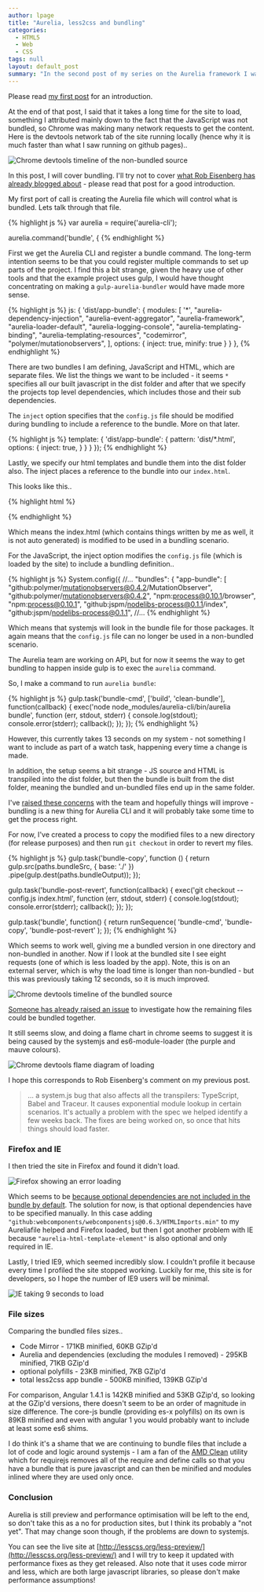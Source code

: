 ```yaml
---
author: lpage
title: "Aurelia, less2css and bundling"
categories:
  - HTML5
  - Web
  - CSS
tags: null
layout: default_post
summary: "In the second post of my series on the Aurelia framework I walkthrough bundling the less2css project. The result of which significantly reduced the load time, but did uncover a few aspects of the Aurelia bundling process that do not yet feel fully formed."
---
```


Please read [my first post](http://blog.scottlogic.com/2015/06/19/aurelia-part-one.html) for an introduction.

At the end of that post, I said that it takes a long time for the site to load, something I attributed mainly down to the fact that the JavaScript was not bundled, so Chrome was making many network requests to get the content. Here is the devtools network tab of the site running locally (hence why it is much faster than what I saw running on github pages)..

<img src="{{ site.github.url }}/lpage/assets/aurelia-two/unbundled.png" alt="Chrome devtools timeline of the non-bundled source" />

In this post, I will cover bundling. I'll try not to cover [what Rob Eisenberg has already blogged about](http://blog.durandal.io/2015/06/23/bundling-an-aurelia-application/) - please read that post for a good introduction.

My first port of call is creating the Aurelia file which will control what is bundled. Lets talk through that file.

{% highlight js %}
var aurelia = require('aurelia-cli');

aurelia.command('bundle', {
{% endhighlight %}

First we get the Aurelia CLI and register a bundle command. The long-term intention seems to be that you could register multiple commands to set up parts of the project. I find this a bit strange, given the heavy use of other tools and
that the example project uses gulp, I would have thought concentrating on making a `gulp-aurelia-bundler` would have made more sense.

{% highlight js %}
  js: {
    'dist/app-bundle': {
      modules: [
        '*',
        "aurelia-dependency-injection",
        "aurelia-event-aggregator",
        "aurelia-framework",
        "aurelia-loader-default",
        "aurelia-logging-console",
        "aurelia-templating-binding",
        "aurelia-templating-resources",
        "codemirror",
        "polymer/mutationobservers",
      ],
      options: {
        inject: true,
        minify: true
      }
    }
  },
{% endhighlight %}

There are two bundles I am defining, JavaScript and HTML, which are separate files.
We list the things we want to be included - it seems `*` specifies all our built javascript in the dist folder
and after that we specify the projects top level dependencies, which includes those and their sub dependencies.

The `inject` option specifies that the `config.js` file should be modified during bundling to include a reference to the bundle. More on that later.

{% highlight js %}
  template: {
    'dist/app-bundle': {
      pattern: 'dist/*.html',
      options: {
        inject: true,
      }
    }
  }
});
{% endhighlight %}

Lastly, we specify our html templates and bundle them into the dist folder also. The inject places a reference to the bundle into our `index.html`.

This looks like this..

{% highlight html %}
<link aurelia-view-bundle="" rel="import" href="./dist/app-bundle.html"></body></html>
{% endhighlight %}

Which means the index.html (which contains things written by me as well, it is not auto generated) is modified to be used in a bundling scenario.

For the JavaScript, the inject option modifies the `config.js` file (which is loaded by the site) to include a bundling definition..

{% highlight js %}
System.config({
//...
  "bundles": {
    "app-bundle": [
      "github:polymer/mutationobservers@0.4.2/MutationObserver",
      "github:polymer/mutationobservers@0.4.2",
      "npm:process@0.10.1/browser",
      "npm:process@0.10.1",
      "github:jspm/nodelibs-process@0.1.1/index",
      "github:jspm/nodelibs-process@0.1.1",
      //...
{% endhighlight %}

Which means that systemjs will look in the bundle file for those packages. It again means that the `config.js` file can no longer be used in a non-bundled scenario.

The Aurelia team are working on API, but for now it seems the way to get bundling to happen inside gulp is to exec the `aurelia` command.

So, I make a command to run `aurelia bundle`:

{% highlight js %}
gulp.task('bundle-cmd', ['build', 'clean-bundle'], function(callback) {
  exec('node node_modules/aurelia-cli/bin/aurelia bundle', function (err, stdout, stderr) {
    console.log(stdout);
    console.error(stderr);
    callback();
  });
});
{% endhighlight %}

However, this currently takes 13 seconds on my system - not something I want to include as part of a watch task, happening every time a change is made.

In addition, the setup seems a bit strange - JS source and HTML is transpiled into the dist folder, but then the bundle is built from the dist folder, meaning the bundled and un-bundled files end up in the same folder.

I've [raised these concerns](https://github.com/aurelia/skeleton-navigation/pull/108#issuecomment-114781861) with the team and hopefully things will improve - bundling is a new thing for Aurelia CLI and it will probably take some time to get the process right.

For now, I've created a process to copy the modified files to a new directory (for release purposes) and then run `git checkout` in order to revert my files.

{% highlight js %}
gulp.task('bundle-copy', function () {
  return gulp.src(paths.bundleSrc, { base: './' })
    .pipe(gulp.dest(paths.bundleOutput));
});

gulp.task('bundle-post-revert', function(callback) {
  exec('git checkout -- config.js index.html', function (err, stdout, stderr) {
    console.log(stdout);
    console.error(stderr);
    callback();
  });
});

gulp.task('bundle', function() {
  return runSequence(
    'bundle-cmd',
    'bundle-copy',
    'bundle-post-revert'
  );
});
{% endhighlight %}

Which seems to work well, giving me a bundled version in one directory and non-bundled in another. Now if I look at the bundled site I see eight requests (one of which is less loaded by the app). Note, this is on an external server, which is why the load time is longer than non-bundled - but this was previously taking 12 seconds, so it is much improved.

<img src="{{ site.github.url }}/lpage/assets/aurelia-two/bundled.png" alt="Chrome devtools timeline of the bundled source" />

[Someone has already raised an issue](https://github.com/aurelia/cli/issues/114) to investigate how the remaining files could be bundled together.

It still seems slow, and doing a flame chart in chrome seems to suggest it is being caused by the systemjs and es6-module-loader (the purple and mauve colours).

<img src="{{ site.github.url }}/lpage/assets/aurelia-two/chrome-flame.png" alt="Chrome devtools flame diagram of loading" />

I hope this corresponds to Rob Eisenberg's comment on my previous post.

 > ... a system.js bug that also affects all the transpilers: TypeScript, Babel and Traceur. It causes exponential module lookup in certain scenarios. It's actually a problem with the spec we helped identify a few weeks back. The fixes are being worked on, so once that hits things should load faster.

### Firefox and IE

I then tried the site in Firefox and found it didn't load.

<img src="{{ site.github.url }}/lpage/assets/aurelia-two/mozilla-error.png" alt="Firefox showing an error loading" />

Which seems to be [because optional dependencies are not included in the bundle by default](https://github.com/aurelia/cli/issues/115). The solution for now, is that optional dependencies have to be specified manually. In this case adding `"github:webcomponents/webcomponentsjs@0.6.3/HTMLImports.min"` to my Aureliafile helped and Firefox loaded, but then I got another problem with IE because `"aurelia-html-template-element"` is also optional and only required in IE.

Lastly, I tried IE9, which seemed incredibly slow. I couldn't profile it because every time I profiled the site stopped working. Luckily for me, this site is for developers, so I hope the number of IE9 users will be minimal.

<img src="{{ site.github.url }}/lpage/assets/aurelia-two/ie9.png" alt="IE taking 9 seconds to load" />

### File sizes

Comparing the bundled files sizes..

- Code Mirror - 171KB minified, 60KB GZip'd
- Aurelia and dependencies (excluding the modules I removed) - 295KB minified, 71KB GZip'd
- optional polyfills - 23KB minified, 7KB GZip'd
- total less2css app bundle - 500KB minified, 139KB GZip'd

For comparison, Angular 1.4.1 is 142KB minified and 53KB GZip'd, so looking at the GZip'd versions, there doesn't seem to be an order of magnitude in size difference. The core-js bundle (providing es-x polyfills) on its own is 89KB minified and even with angular 1 you would probably want to include at least some es6 shims.

I do think it's a shame that we are continuing to bundle files that include a lot of code and logic around systemjs - I am a fan of the [AMD Clean](https://github.com/gfranko/amdclean) utility which for requirejs removes all of the require and define calls so that you have a bundle that is pure javascript and can then be minified and modules inlined where they are used only once.

### Conclusion

Aurelia is still preview and performance optimisation will be left to the end, so don't take this as a no for production sites, but I think its probably a "not yet". That may change soon though, if the problems are down to systemjs.

You can see the live site at [http://lesscss.org/less-preview/](http://lesscss.org/less-preview/) and I will try to keep it updated with performance fixes as they get released. Also note that it uses code mirror and less, which are both large javascript libraries, so please don't make performance assumptions!
























